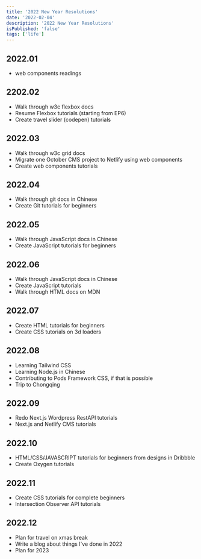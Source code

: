 ```yaml
---
title: '2022 New Year Resolutions'
date: '2022-02-04'
description: '2022 New Year Resolutions'
isPublished: 'false'
tags: ['life']
---
```


## 2022.01

- web components readings

## 2202.02

- Walk through w3c flexbox docs
- Resume Flexbox tutorials (starting from EP6)
- Create travel slider (codepen) tutorials

## 2022.03

- Walk through w3c grid docs
- Migrate one October CMS project to Netlify using web components
- Create web components tutorials

## 2022.04

- Walk through git docs in Chinese
- Create Git tutorials for beginners

## 2022.05

- Walk through JavaScript docs in Chinese
- Create JavaScript tutorials for beginners

## 2022.06

- Walk through JavaScript docs in Chinese
- Create JavaScript tutorials
- Walk through HTML docs on MDN

## 2022.07

- Create HTML tutorials for beginners
- Create CSS tutorials on 3d loaders

## 2022.08

- Learning Tailwind CSS
- Learning Node.js in Chinese
- Contributing to Pods Framework CSS, if that is possible
- Trip to Chongqing

## 2022.09

- Redo Next.js Wordpress RestAPI tutorials
- Next.js and Netlify CMS tutorials

## 2022.10

- HTML/CSS/JAVASCRIPT tutorials for beginners from designs in Dribbble
- Create Oxygen tutorials

## 2022.11

- Create CSS tutorials for complete beginners
- Intersection Observer API tutorials

## 2022.12

- Plan for travel on xmas break
- Write a blog about things I've done in 2022
- Plan for 2023
